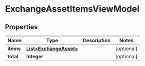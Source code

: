 # ExchangeAssetItemsViewModel

## Properties
Name | Type | Description | Notes
------------ | ------------- | ------------- | -------------
**items** | [**List&lt;ExchangeAsset&gt;**](ExchangeAsset.md) |  |  [optional]
**total** | **Integer** |  |  [optional]
